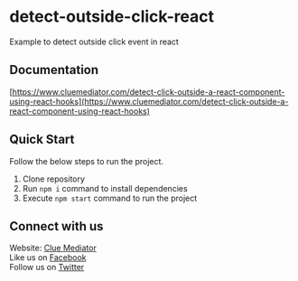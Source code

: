 # detect-outside-click-react
Example to detect outside click event in react

## Documentation

[https://www.cluemediator.com/detect-click-outside-a-react-component-using-react-hooks](https://www.cluemediator.com/detect-click-outside-a-react-component-using-react-hooks)

## Quick Start

Follow the below steps to run the project.

1. Clone repository
2. Run `npm i` command to install dependencies
3. Execute `npm start` command to run the project

## Connect with us

Website: [Clue Mediator](https://www.cluemediator.com)  
Like us on [Facebook](https://www.facebook.com/thecluemediator)  
Follow us on [Twitter](https://twitter.com/cluemediator)
